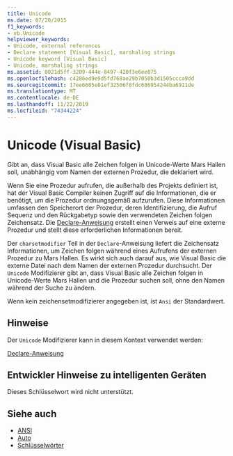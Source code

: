 ```yaml
---
title: Unicode
ms.date: 07/20/2015
f1_keywords:
- vb.Unicode
helpviewer_keywords:
- Unicode, external references
- Declare statement [Visual Basic], marshaling strings
- Unicode keyword [Visual Basic]
- Unicode, marshaling strings
ms.assetid: 0021d5ff-3209-444e-8497-420f3e6ee075
ms.openlocfilehash: c4286ed9e9d5fd768ae29b7050b3d1505ccca9dd
ms.sourcegitcommit: 17ee6605e01ef32506f8fdc686954244ba6911de
ms.translationtype: MT
ms.contentlocale: de-DE
ms.lasthandoff: 11/22/2019
ms.locfileid: "74344224"
---
```

# <a name="unicode-visual-basic"></a>Unicode (Visual Basic)
Gibt an, dass Visual Basic alle Zeichen folgen in Unicode-Werte Mars Hallen soll, unabhängig vom Namen der externen Prozedur, die deklariert wird.  
  
 Wenn Sie eine Prozedur aufrufen, die außerhalb des Projekts definiert ist, hat der Visual Basic Compiler keinen Zugriff auf die Informationen, die er benötigt, um die Prozedur ordnungsgemäß aufzurufen. Diese Informationen umfassen den Speicherort der Prozedur, deren Identifizierung, die Aufruf Sequenz und den Rückgabetyp sowie den verwendeten Zeichen folgen Zeichensatz. Die [Declare-Anweisung](../../../visual-basic/language-reference/statements/declare-statement.md) erstellt einen Verweis auf eine externe Prozedur und stellt diese erforderlichen Informationen bereit.  
  
 Der `charsetmodifier` Teil in der `Declare`-Anweisung liefert die Zeichensatz Informationen, um Zeichen folgen während eines Aufrufens der externen Prozedur zu Mars Hallen. Es wirkt sich auch darauf aus, wie Visual Basic die externe Datei nach dem Namen der externen Prozedur durchsucht. Der `Unicode` Modifizierer gibt an, dass Visual Basic alle Zeichen folgen in Unicode-Werte Mars Hallen und die Prozedur suchen soll, ohne den Namen während der Suche zu ändern.  
  
 Wenn kein zeichensetmodifizierer angegeben ist, ist `Ansi` der Standardwert.  
  
## <a name="remarks"></a>Hinweise  
 Der `Unicode` Modifizierer kann in diesem Kontext verwendet werden:  
  
 [Declare-Anweisung](../../../visual-basic/language-reference/statements/declare-statement.md)  
  
## <a name="smart-device-developer-notes"></a>Entwickler Hinweise zu intelligenten Geräten  
 Dieses Schlüsselwort wird nicht unterstützt.  
  
## <a name="see-also"></a>Siehe auch

- [ANSI](../../../visual-basic/language-reference/modifiers/ansi.md)
- [Auto](../../../visual-basic/language-reference/modifiers/auto.md)
- [Schlüsselwörter](../../../visual-basic/language-reference/keywords/index.md)
